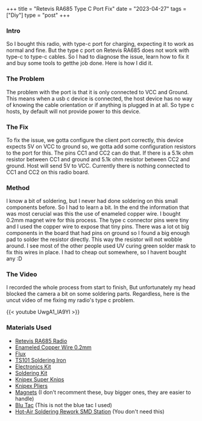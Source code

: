 +++
title = "Retevis RA685 Type C Port Fix"
date = "2023-04-27"
tags = ["Diy"]
type = "post"
+++

### Intro

So I bought this radio, with type-c port for charging, expecting it to work as normal and fine. But the type c port on Retevis RA685 does not work with type-c to type-c cables. 
So I had to diagnose the issue, learn how to fix it and buy some tools to getthe job done. Here is how I did it.

### The Problem

The problem with the port is that it is only connected to VCC and Ground. 
This means when a usb c device is connected, the host device has no way of knowing the cable orientation or if anything is plugged in at all.
So type c hosts, by default will not provide power to this device.

### The Fix

To fix the issue, we gotta configure the client port correctly, this device expects 5V on VCC to ground so, we gotta add some configuration resistors to the port for this.
The pins CC1 and CC2 can do that. If there is a 5.1k ohm resistor between CC1 and ground and 5.1k ohm resistor between CC2 and ground. Host will send 5V to VCC.
Currently there is nothing connected to CC1 and CC2 on this radio board.

### Method

I know a bit of soldering, but I never had done soldering on this small components before. So I had to learn a bit.
In the end the information that was most cerucial was this the use of enameled copper wire. I bought 0.2mm magnet wire for this process.
The type c connector pins were tiny and I used the copper wire to expose that tiny pins.
There was a lot ot big components in the board that had pins on ground so I found a big enough pad to solder the resistor directly. 
This way the resistor will not wobble around.
I see most of the other people used UV curing green solder mask to fix this wires in place. I had to cheap out somewhere, so I havent bought any :D

### The Video

I recorded the whole process from start to finish, But unfortunately my head blocked the camera a bit on some soldering parts. 
Regardless, here is the uncut video of me fixing my radio's type c problem.

{{< youtube UwgA1_lA9YI >}}


### Materials Used

- [Retevis RA685 Radio](https://amzn.to/3ADxGeF)
- [Enameled Copper Wire 0.2mm](https://amzn.to/3LAcFrv)
- [Flux](https://amzn.to/3HmfAlc)
- [TS101 Soldering Iron](https://amzn.to/425YShE)
- [Electronics Kit](https://amzn.to/3NdNNai)
- [Soldering Kit](https://amzn.to/40J6hCr)
- [Knipex Super Knips](https://amzn.to/41HRDN7)
- [Knipex Pliers](https://amzn.to/3Lddfds)
- [Magnets](https://amzn.to/3LDmTaM) (I don't recomment these, buy bigger ones, they are easier to handle)
- [Blu Tac](https://amzn.to/3Hi5y4g) (This is not the blue tac I used)
- [Hot-Air Soldering Rework SMD Station](https://amzn.to/3LAI112) (You don't need this)


